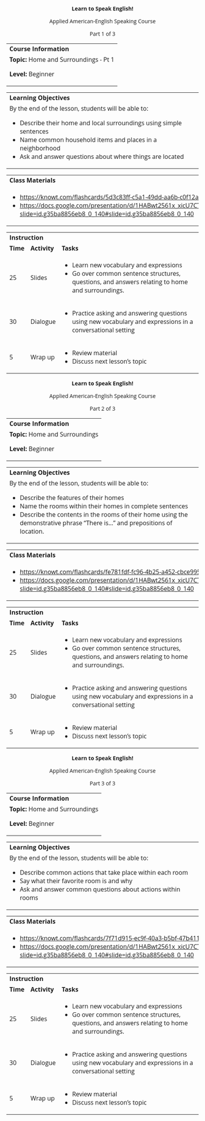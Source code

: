 
<style>
body {
  font-family: 'Open Sans', sans-serif;
}
.markdown-body table {
  display: table;
}
</style>
<p style="text-align: center">
<strong>Learn to Speak English!</strong>
</p>
<p style="text-align: center">
Applied American-English Speaking Course
</p>
<p style="text-align: center">
Part 1 of 3
</p>

<table>
  <tr>
   <td><strong>Course Information</strong>
   </td>
  </tr>
  <tr>
   <td><strong>Topic: </strong>Home and Surroundings - Pt 1
<p>
<strong>Level: </strong>Beginner
   </td>
  </tr>
</table>



<table>
  <tr>
   <td><strong>Learning Objectives</strong>
   </td>
  </tr>
  <tr>
   <td>By the end of the lesson, students will be able to:
<ul>

<li>Describe their home and local surroundings using simple sentences </li>

<li>Name common household items and places in a neighborhood</li>

<li>Ask and answer questions about where things are located</li>
</ul>
   </td>
  </tr>
</table>



<table>
  <tr>
   <td><strong>Class Materials</strong>
   </td>
  </tr>
  <tr>
   <td>
<ul>

<li><a href="https://knowt.com/flashcards/5d3c83ff-c5a1-49dd-aa6b-c0f12a03a2b4?isNew=true">https://knowt.com/flashcards/5d3c83ff-c5a1-49dd-aa6b-c0f12a03a2b4?isNew=true</a></li>

<li><a href="https://docs.google.com/presentation/d/1HABwt2561x_xicU7CTw_og6KbximIu4LAjSBc7JY1U4/edit?slide=id.g35ba8856eb8_0_140#slide=id.g35ba8856eb8_0_140">https://docs.google.com/presentation/d/1HABwt2561x_xicU7CTw_og6KbximIu4LAjSBc7JY1U4/edit?slide=id.g35ba8856eb8_0_140#slide=id.g35ba8856eb8_0_140</a> </li>
</ul>
   </td>
  </tr>
</table>



<table>
  <tr>
   <td colspan="3" ><strong>Instruction</strong>
   </td>
  </tr>
  <tr>
   <td><strong>Time</strong>
   </td>
   <td><strong>Activity</strong>
   </td>
   <td><strong>Tasks</strong>
   </td>
  </tr>
  <tr>
   <td>25
   </td>
   <td>Slides
   </td>
   <td>
<ul>

<li>Learn new vocabulary and expressions</li>

<li>Go over common sentence structures, questions, and answers relating to home and surroundings.</li>
</ul>
   </td>
  </tr>
  <tr>
   <td>30
   </td>
   <td>Dialogue
   </td>
   <td>
<ul>

<li>Practice asking and answering questions using new vocabulary and expressions in a conversational setting</li>
</ul>
   </td>
  </tr>
  <tr>
   <td>5
   </td>
   <td>Wrap up
   </td>
   <td>
<ul>

<li>Review material</li>

<li>Discuss next lesson’s topic</li>
</ul>
   </td>
  </tr>
</table>


<p>

</p>
<p style="text-align: center">
<strong>Learn to Speak English!</strong>
</p>
<p style="text-align: center">
Applied American-English Speaking Course
</p>
<p style="text-align: center">
Part 2 of 3
</p>

<table>
  <tr>
   <td><strong>Course Information</strong>
   </td>
  </tr>
  <tr>
   <td><strong>Topic: </strong>Home and Surroundings
<p>
<strong>Level: </strong>Beginner
   </td>
  </tr>
</table>



<table>
  <tr>
   <td><strong>Learning Objectives</strong>
   </td>
  </tr>
  <tr>
   <td>By the end of the lesson, students will be able to:
<ul>

<li>Describe the features of their homes</li>

<li>Name the rooms within their homes in complete sentences</li>

<li>Describe the contents in the rooms of their home using the demonstrative phrase “There is…” and prepositions of location.</li>
</ul>
   </td>
  </tr>
</table>



<table>
  <tr>
   <td><strong>Class Materials</strong>
   </td>
  </tr>
  <tr>
   <td>
<ul>

<li><a href="https://knowt.com/flashcards/fe781fdf-fc96-4b25-a452-cbce99533ade?isNew=true">https://knowt.com/flashcards/fe781fdf-fc96-4b25-a452-cbce99533ade?isNew=true</a> </li>

<li><a href="https://docs.google.com/presentation/d/1HABwt2561x_xicU7CTw_og6KbximIu4LAjSBc7JY1U4/edit?slide=id.g35ba8856eb8_0_140#slide=id.g35ba8856eb8_0_140">https://docs.google.com/presentation/d/1HABwt2561x_xicU7CTw_og6KbximIu4LAjSBc7JY1U4/edit?slide=id.g35ba8856eb8_0_140#slide=id.g35ba8856eb8_0_140</a> </li>
</ul>
   </td>
  </tr>
</table>



<table>
  <tr>
   <td colspan="3" ><strong>Instruction</strong>
   </td>
  </tr>
  <tr>
   <td><strong>Time</strong>
   </td>
   <td><strong>Activity</strong>
   </td>
   <td><strong>Tasks</strong>
   </td>
  </tr>
  <tr>
   <td>25
   </td>
   <td>Slides
   </td>
   <td>
<ul>

<li>Learn new vocabulary and expressions</li>

<li>Go over common sentence structures, questions, and answers relating to home and surroundings.</li>
</ul>
   </td>
  </tr>
  <tr>
   <td>30
   </td>
   <td>Dialogue
   </td>
   <td>
<ul>

<li>Practice asking and answering questions using new vocabulary and expressions in a conversational setting</li>
</ul>
   </td>
  </tr>
  <tr>
   <td>5
   </td>
   <td>Wrap up
   </td>
   <td>
<ul>

<li>Review material</li>

<li>Discuss next lesson’s topic</li>
</ul>
   </td>
  </tr>
</table>


<p>

</p>
<p style="text-align: center">
<strong>Learn to Speak English!</strong>
</p>
<p style="text-align: center">
Applied American-English Speaking Course
</p>
<p style="text-align: center">
Part 3 of 3
</p>

<table>
  <tr>
   <td><strong>Course Information</strong>
   </td>
  </tr>
  <tr>
   <td><strong>Topic: </strong>Home and Surroundings
<p>
<strong>Level: </strong>Beginner
   </td>
  </tr>
</table>



<table>
  <tr>
   <td><strong>Learning Objectives</strong>
   </td>
  </tr>
  <tr>
   <td>By the end of the lesson, students will be able to:
<ul>

<li>Describe common actions that take place within each room</li>

<li>Say what their favorite room is and why</li>

<li>Ask and answer common questions about actions within rooms</li>
</ul>
   </td>
  </tr>
</table>



<table>
  <tr>
   <td><strong>Class Materials</strong>
   </td>
  </tr>
  <tr>
   <td>
<ul>

<li><a href="https://knowt.com/flashcards/7f71d915-ec9f-40a3-b5bf-47b4110b3c71?isNew=true">https://knowt.com/flashcards/7f71d915-ec9f-40a3-b5bf-47b4110b3c71?isNew=true</a> </li>

<li><a href="https://docs.google.com/presentation/d/1HABwt2561x_xicU7CTw_og6KbximIu4LAjSBc7JY1U4/edit?slide=id.g35ba8856eb8_0_140#slide=id.g35ba8856eb8_0_140">https://docs.google.com/presentation/d/1HABwt2561x_xicU7CTw_og6KbximIu4LAjSBc7JY1U4/edit?slide=id.g35ba8856eb8_0_140#slide=id.g35ba8856eb8_0_140</a> </li>
</ul>
   </td>
  </tr>
</table>



<table>
  <tr>
   <td colspan="3" ><strong>Instruction</strong>
   </td>
  </tr>
  <tr>
   <td><strong>Time</strong>
   </td>
   <td><strong>Activity</strong>
   </td>
   <td><strong>Tasks</strong>
   </td>
  </tr>
  <tr>
   <td>25
   </td>
   <td>Slides
   </td>
   <td>
<ul>

<li>Learn new vocabulary and expressions</li>

<li>Go over common sentence structures, questions, and answers relating to home and surroundings.</li>
</ul>
   </td>
  </tr>
  <tr>
   <td>30
   </td>
   <td>Dialogue
   </td>
   <td>
<ul>

<li>Practice asking and answering questions using new vocabulary and expressions in a conversational setting</li>
</ul>
   </td>
  </tr>
  <tr>
   <td>5
   </td>
   <td>Wrap up
   </td>
   <td>
<ul>

<li>Review material</li>

<li>Discuss next lesson’s topic</li>
</ul>
   </td>
  </tr>
</table>

